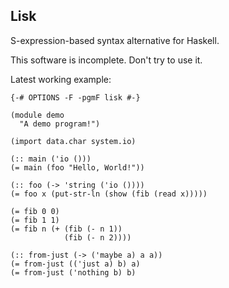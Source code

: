 Lisk
----

S-expression-based syntax alternative for Haskell.

This software is incomplete. Don't try to use it.

Latest working example:

    {-# OPTIONS -F -pgmF lisk #-}

    (module demo
      "A demo program!")

    (import data.char system.io)

    (:: main ('io ()))
    (= main (foo "Hello, World!"))

    (:: foo (-> 'string ('io ())))
    (= foo x (put-str-ln (show (fib (read x)))))

    (= fib 0 0)
    (= fib 1 1)
    (= fib n (+ (fib (- n 1))
                (fib (- n 2))))

    (:: from-just (-> ('maybe a) a a))
    (= from-just (('just a) b) a)
    (= from-just ('nothing b) b)

